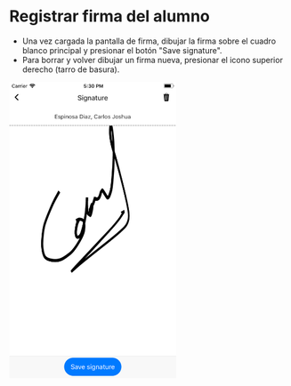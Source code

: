 # Registrar firma del alumno

* Una vez cargada la pantalla de firma, dibujar la firma sobre el cuadro blanco principal y presionar el botón "Save signature". 
* Para borrar y volver dibujar un firma nueva, presionar el icono superior derecho (tarro de basura).

<img src="img/screens/sign-00.png" width="300"/>